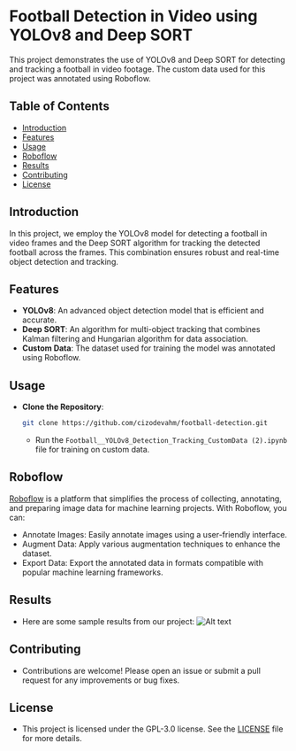 # Football Detection in Video using YOLOv8 and Deep SORT

This project demonstrates the use of YOLOv8 and Deep SORT for detecting and tracking a football in video footage. The custom data used for this project was annotated using Roboflow.

## Table of Contents
- [Introduction](#introduction)
- [Features](#features)
- [Usage](#usage)
- [Roboflow](#roboflow)
- [Results](#results)
- [Contributing](#contributing)
- [License](#license)

## Introduction

In this project, we employ the YOLOv8 model for detecting a football in video frames and the Deep SORT algorithm for tracking the detected football across the frames. This combination ensures robust and real-time object detection and tracking.

## Features

- **YOLOv8**: An advanced object detection model that is efficient and accurate.
- **Deep SORT**: An algorithm for multi-object tracking that combines Kalman filtering and Hungarian algorithm for data association.
- **Custom Data**: The dataset used for training the model was annotated using Roboflow.

## Usage

- **Clone the Repository**:
  ```bash
  git clone https://github.com/cizodevahm/football-detection.git
  ```
  - Run the ```Football__YOLOv8_Detection_Tracking_CustomData (2).ipynb``` file for training on custom data.

## Roboflow

[Roboflow](https://roboflow.com) is a platform that simplifies the process of collecting, annotating, and preparing image data for machine learning projects. With Roboflow, you can:

- Annotate Images: Easily annotate images using a user-friendly interface.
- Augment Data: Apply various augmentation techniques to enhance the dataset.
- Export Data: Export the annotated data in formats compatible with popular machine learning frameworks.

## Results

- Here are some sample results from our project:
![Alt text](FOOT.gif)

## Contributing

- Contributions are welcome! Please open an issue or submit a pull request for any improvements or bug fixes.

## License

- This project is licensed under the GPL-3.0 license. See the [LICENSE](LICENSE) file for more details.


